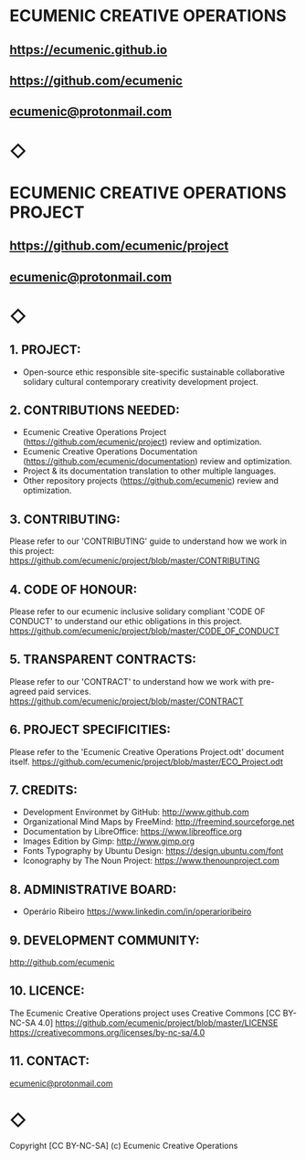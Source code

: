 # ECUMENIC CREATIVE OPERATIONS 
## https://ecumenic.github.io
## https://github.com/ecumenic
## ecumenic@protonmail.com

# ◇

# ECUMENIC CREATIVE OPERATIONS PROJECT
## https://github.com/ecumenic/project
## ecumenic@protonmail.com

# ◇

## 1. PROJECT: 
- Open-source ethic responsible site-specific sustainable collaborative solidary cultural contemporary creativity development project.

## 2. CONTRIBUTIONS NEEDED:
- Ecumenic Creative Operations Project (https://github.com/ecumenic/project) review and optimization.
- Ecumenic Creative Operations Documentation (https://github.com/ecumenic/documentation) review and optimization.
- Project & its documentation translation to other multiple languages.
- Other repository projects (https://github.com/ecumenic) review and optimization.

## 3. CONTRIBUTING:
Please refer to our 'CONTRIBUTING' guide to understand how we work in this project:
https://github.com/ecumenic/project/blob/master/CONTRIBUTING

## 4. CODE OF HONOUR:
Please refer to our ecumenic inclusive solidary compliant 'CODE OF CONDUCT' to understand our ethic obligations in this project.
https://github.com/ecumenic/project/blob/master/CODE_OF_CONDUCT

## 5. TRANSPARENT CONTRACTS:
Please refer to our 'CONTRACT' to understand how we work with pre-agreed paid services.
https://github.com/ecumenic/project/blob/master/CONTRACT

## 6. PROJECT SPECIFICITIES:
Please refer to the 'Ecumenic Creative Operations Project.odt' document itself.
https://github.com/ecumenic/project/blob/master/ECO_Project.odt

## 7. CREDITS:
- Development Environmet by GitHub: http://www.github.com
- Organizational Mind Maps by FreeMind: http://freemind.sourceforge.net
- Documentation by LibreOffice: https://www.libreoffice.org
- Images Edition by Gimp: http://www.gimp.org
- Fonts Typography by Ubuntu Design: https://design.ubuntu.com/font
- Iconography by The Noun Project: https://www.thenounproject.com

## 8. ADMINISTRATIVE BOARD:

- Operário Ribeiro
https://www.linkedin.com/in/operarioribeiro

## 9. DEVELOPMENT COMMUNITY:
http://github.com/ecumenic

## 10. LICENCE: 
The Ecumenic Creative Operations project uses Creative Commons [CC BY-NC-SA 4.0]
https://github.com/ecumenic/project/blob/master/LICENSE
https://creativecommons.org/licenses/by-nc-sa/4.0

## 11. CONTACT:
ecumenic@protonmail.com

# ◇

Copyright [CC BY-NC-SA] (c) Ecumenic Creative Operations 
